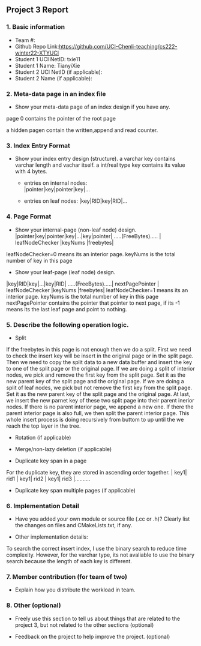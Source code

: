 ## Project 3 Report


### 1. Basic information
 - Team #:
 - Github Repo Link:https://github.com/UCI-Chenli-teaching/cs222-winter22-XTYUCI
 - Student 1 UCI NetID: txie11
 - Student 1 Name: TianyiXie
 - Student 2 UCI NetID (if applicable):
 - Student 2 Name (if applicable):


### 2. Meta-data page in an index file
- Show your meta-data page of an index design if you have any. 
   
page 0 contains the pointer of the root page

a hidden pagen contain the written,append and read counter.    

### 3. Index Entry Format
- Show your index entry design (structure). 
 a varchar key contains varchar length and vachar itself.
a int/real type key contains its value with 4 bytes.

  - entries on internal nodes:  
 |pointer|key|pointer|key|... 

  - entries on leaf nodes:
|key|RID|key|RID|...


### 4. Page Format
- Show your internal-page (non-leaf node) design.
 |pointer|key|pointer|key|...|key|pointer| .....(FreeBytes)..... | leafNodeChecker |keyNums |freebytes| 

leafNodeChecker=0 means its an interior page.
keyNums is the total number of key in this page

- Show your leaf-page (leaf node) design.

|key|RID|key|...|key|RID| .....(FreeBytes).....| nextPagePointer | leafNodeChecker |keyNums |freebytes| 
leafNodeChecker=1 means its an interior page.
keyNums is the total number of key in this page
nextPagePointer contains the pointer that pointer to next page, if its -1 means its the last leaf page and point to nothing.

### 5. Describe the following operation logic.
- Split

If the freebytes in this page is not enough then we do a split.
First we need to check the insert key will be insert in the original page or in the split page. 
Then we need to copy the split data to a new data buffer and insert the key to one of the split page or the original page.
If we are doing a split of interior nodes, we pick and remove the first key from the split page. Set it as the new parent key of the split page and the original page.
If we are doing a split of leaf nodes, we pick but not remove the first key from the split page. Set it as the new parent key of the split page and the original page.
At last, we insert the new parnet key of these two split page into their parent inerior nodes.
If there is no parent interior page, we append a new one.
If there the parent interior page is also full, we then split the parent interior page. 
This whole insert process is doing recursively from buttom to up until the we reach the top layer in the tree.

- Rotation (if applicable)



- Merge/non-lazy deletion (if applicable)



- Duplicate key span in a page

For the duplicate key, they are stored in ascending order together.
  | key1| rid1 | key1| rid2 | key1| rid3 |..........

- Duplicate key span multiple pages (if applicable)



### 6. Implementation Detail
- Have you added your own module or source file (.cc or .h)? 
  Clearly list the changes on files and CMakeLists.txt, if any.



- Other implementation details:

To search the correct insert index, I use the binary search to reduce time complexity.
However, for the varchar type, its not avaliable to use the binary search because the length of each key is different.

### 7. Member contribution (for team of two)
- Explain how you distribute the workload in team.



### 8. Other (optional)
- Freely use this section to tell us about things that are related to the project 3, but not related to the other sections (optional)



- Feedback on the project to help improve the project. (optional)
